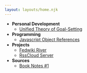 ```yaml
---
layout: layouts/home.njk
---
```


- **Personal Development**
  - [Unified Theory of Goal-Setting](/notes/unified-theory-of-goal-setting/)
- **Programming**
  - [Javascript Object References](/notes/javascript-object-references/)
- **Projects**
  - [Fedwiki River](/notes/fedwiki-river/)
  - [RssCloud Server](/notes/rsscloud-server/)
- **Sources**
  - [Book Notes #1](#)
